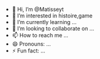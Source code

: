 - 👋 Hi, I’m @Matisseyt
- 👀 I’m interested in histoire,game
- 🌱 I’m currently learning ...
- 💞️ I’m looking to collaborate on ...
- 📫 How to reach me ...
- 😄 Pronouns: ...
- ⚡ Fun fact: ...

<!---
Matisseyt/Matisseyt is a ✨ special ✨ repository because its `README.md` (this file) appears on your GitHub profile.
You can click the Preview link to take a look at your changes.
--->
